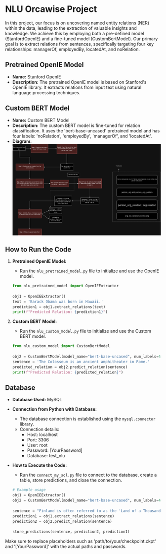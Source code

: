 # NLU Orcawise Project
In this project, our focus is on uncovering named entity relations (NER) within the data, leading to the extraction of valuable insights and knowledge. We achieve this by employing both a pre-defined model (StanfordOpenIE) and a fine-tuned model (CustomBertModel). Our primary goal is to extract relations from sentences, specifically targeting four key relationships: managerOf, employedBy, locatedAt, and noRelation.


##  Pretrained OpenIE Model

- **Name:** Stanford OpenIE
- **Description:** The pretrained OpenIE model is based on Stanford's OpenIE library. It extracts relations from input text using natural language processing techniques.

##  Custom BERT Model

- **Name:** Custom BERT Model
- **Description:** The custom BERT model is fine-tuned for relation classification. It uses the 'bert-base-uncased' pretrained model and has four labels: 'noRelation', 'employedBy', 'managerOf', and 'locatedAt'.
- **Diagram:**
 ![Diagram](Diagram/Custom_code_diagram.drawio.png)

## How to Run the Code

1. **Pretrained OpenIE Model:**
    - Run the `nlu_pretrained_model.py` file to initialize and use the OpenIE model.

    ```python
    from nlu_pretrained_model import OpenIEExtractor

    obj1 = OpenIEExtractor()
    text = 'Barack Obama was born in Hawaii.'
    prediction1 = obj1.extract_relations(text)
    print(f"Predicted Relation: {prediction1}")
    ```

2. **Custom BERT Model:**
    - Run the `nlu_custom_model.py` file to initialize and use the Custom BERT model.

    ```python
    from nlu_custom_model import CustomBertModel

    obj2 = CustomBertModel(model_name="bert-base-uncased", num_labels=4, checkpoint_path='path/to/your/checkpoint.ckpt')
    sentence = 'The Colosseum is an ancient amphitheater in Rome.'
    predicted_relation = obj2.predict_relation(sentence)
    print(f"Predicted Relation: {predicted_relation}")
    ```

## Database

- **Database Used:** MySQL
- **Connection from Python with Database:**
    - The database connection is established using the `mysql.connector` library.
    - Connection details:
        - Host: localhost
        - Port: 3306
        - User: root
        - Password: [YourPassword]
        - Database: test_nlu
- **How to Execute the Code:**
    - Run the `connect_my_sql.py` file to connect to the database, create a table, store predictions, and close the connection.

    ```python
    # Example usage
    obj1 = OpenIEExtractor()
    obj2 = CustomBertModel(model_name="bert-base-uncased", num_labels=4, checkpoint_path='path/to/your/checkpoint.ckpt')

    sentence = "Finland is often referred to as the 'Land of a Thousand Lakes', but in reality, it has over 188,000 lakes."
    prediction1 = obj1.extract_relations(sentence)
    prediction2 = obj2.predict_relation(sentence)

    store_predictions(sentence, prediction2, prediction1)
    ```

Make sure to replace placeholders such as 'path/to/your/checkpoint.ckpt' and '[YourPassword]' with the actual paths and passwords.

